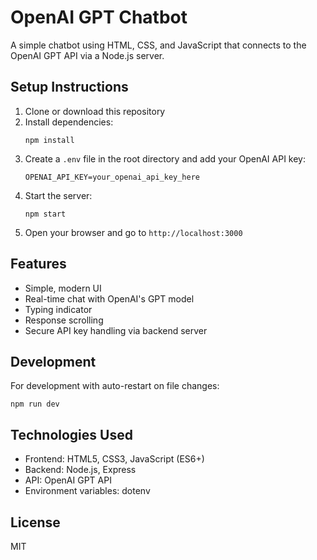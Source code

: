 # OpenAI GPT Chatbot

A simple chatbot using HTML, CSS, and JavaScript that connects to the OpenAI GPT API via a Node.js server.

## Setup Instructions

1. Clone or download this repository
2. Install dependencies:
   ```
   npm install
   ```
3. Create a `.env` file in the root directory and add your OpenAI API key:
   ```
   OPENAI_API_KEY=your_openai_api_key_here
   ```
4. Start the server:
   ```
   npm start
   ```
5. Open your browser and go to `http://localhost:3000`

## Features

- Simple, modern UI
- Real-time chat with OpenAI's GPT model
- Typing indicator
- Response scrolling
- Secure API key handling via backend server

## Development

For development with auto-restart on file changes:
```
npm run dev
```

## Technologies Used

- Frontend: HTML5, CSS3, JavaScript (ES6+)
- Backend: Node.js, Express
- API: OpenAI GPT API
- Environment variables: dotenv

## License

MIT 